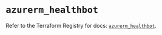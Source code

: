 # `azurerm_healthbot`

Refer to the Terraform Registry for docs: [`azurerm_healthbot`](https://registry.terraform.io/providers/hashicorp/azurerm/3.109.0/docs/resources/healthbot).
